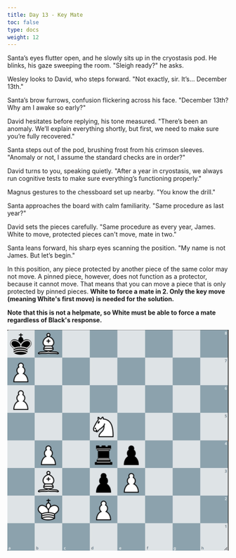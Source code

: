 ```yaml
---
title: Day 13 - Key Mate
toc: false
type: docs
weight: 12
---
```

Santa’s eyes flutter open, and he slowly sits up in the cryostasis pod. He blinks, his gaze sweeping the room. "Sleigh ready?" he asks.

Wesley looks to David, who steps forward. "Not exactly, sir. It’s... December 13th."

Santa’s brow furrows, confusion flickering across his face. "December 13th? Why am I awake so early?"

David hesitates before replying, his tone measured. "There’s been an anomaly. We’ll explain everything shortly, but first, we need to make sure you’re fully recovered."

Santa steps out of the pod, brushing frost from his crimson sleeves. "Anomaly or not, I assume the standard checks are in order?"

David turns to you, speaking quietly. "After a year in cryostasis, we always run cognitive tests to make sure everything’s functioning properly."

Magnus gestures to the chessboard set up nearby. "You know the drill."

Santa approaches the board with calm familiarity. "Same procedure as last year?"

David sets the pieces carefully. "Same procedure as every year, James. White to move, protected pieces can't move, mate in two."

Santa leans forward, his sharp eyes scanning the position. "My name is not James. But let’s begin."

In this position, any piece protected by another piece of the same color may not move. A pinned piece, however, does not function as a protector, because it cannot move. That means that you can move a piece that is only protected by pinned pieces. **White to force a mate in 2. Only the key move (meaning White's first move) is needed for the solution.**

**Note that this is not a helpmate, so White must be able to force a mate regardless of Black's response.**


![Stellung Tag 13](/day13.jpg "kB6/P7/P7/3N4/1P1rp3/1B1pP3/1K1P4/8 w - - 0 1")

